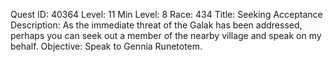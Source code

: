 Quest ID: 40364
Level: 11
Min Level: 8
Race: 434
Title: Seeking Acceptance
Description: As the immediate threat of the Galak has been addressed, perhaps you can seek out a member of the nearby village and speak on my behalf.
Objective: Speak to Gennia Runetotem.
